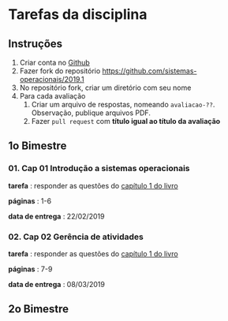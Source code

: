 # Tarefas da disciplina

## Instruções

1. Criar conta no [Github](https://github.com/)
2. Fazer fork do repositório https://github.com/sistemas-operacionais/2019.1
3. No repositório fork, criar um diretório com seu nome
4. Para cada avaliação
   1. Criar um arquivo de respostas, nomeando `avaliacao-??`. Observação, publique arquivos PDF.
   2. Fazer `pull request` com **título igual ao título da avaliação**

## 1o Bimestre

### [](#bimestre-1-avaliacao-01) 01. Cap 01 Introdução a sistemas operacionais

**tarefa** : responder as questões do [capítulo 1 do livro](http://wiki.inf.ufpr.br/maziero/lib/exe/fetch.php?media=so:so-exercicios.pdf)

**páginas** : 1-6

**data de entrega** : 22/02/2019

### [](#bimestre-1-avaliacao-02) 02. Cap 02 Gerência de atividades

**tarefa** : responder as questões do [capítulo 1 do livro](http://wiki.inf.ufpr.br/maziero/lib/exe/fetch.php?media=so:so-exercicios.pdf)

**páginas** : 7-9

**data de entrega** : 08/03/2019

## 2o Bimestre
